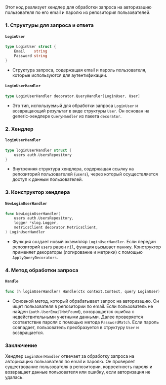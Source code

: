 Этот код реализует хендлер для обработки запроса на авторизацию пользователя по его email и паролю из репозитория пользователей.

### 1. Структуры для запроса и ответа

#### `LoginUser`
```go
type LoginUser struct {
	Email    string
	Password string
}
```
- Структура запроса, содержащая email и пароль пользователя, которые используются для аутентификации.

#### `LoginUserHandler`
```go
type LoginUserHandler decorator.QueryHandler[LoginUser, User]
```
- Это тип, используемый для обработки запроса `LoginUser` и возвращающий результат в виде структуры `User`. Он основан на generic-хендлере `QueryHandler` из пакета `decorator`.

### 2. Хендлер

#### `loginUserHandler`
```go
type loginUserHandler struct {
	users auth.UsersRepository
}
```
- Внутренняя структура хендлера, содержащая ссылку на репозиторий пользователей (`users`), через который осуществляется доступ к данным пользователей.

### 3. Конструктор хендлера

#### `NewLoginUserHandler`
```go
func NewLoginUserHandler(
	users auth.UsersRepository,
	logger *slog.Logger,
	metricsClient decorator.MetricsClient,
) LoginUserHandler
```
- Функция создает новый экземпляр `LoginUserHandler`. Если передан репозиторий `users` равен `nil`, функция вызывает панику. Конструктор применяет декораторы (логирование и метрики) с помощью `ApplyQueryDecorators`.

### 4. Метод обработки запроса

#### `Handle`
```go
func (h loginUserHandler) Handle(ctx context.Context, query LoginUser) (User, error)
```
- Основной метод, который обрабатывает запрос на авторизацию. Он ищет пользователя в репозитории по email. Если пользователь не найден (`auth.UserEmailNotFound`), возвращается ошибка с недействительными учетными данными. Далее проверяется соответствие пароля с помощью метода `PasswordMatch`. Если пароль совпадает, пользователь преобразуется в структуру `User` и возвращается.

### Заключение
Хендлер `LoginUserHandler` отвечает за обработку запроса на авторизацию пользователя по email и паролю. Он проверяет существование пользователя в репозитории, корректность пароля и возвращает данные пользователя или ошибку, если авторизация не удалась.